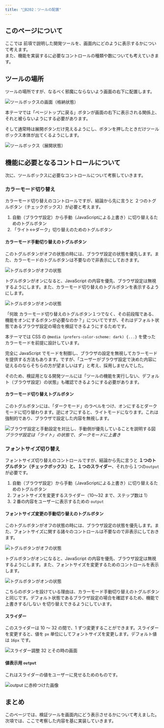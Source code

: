 ```yaml
---
title: "📄B202：ツールの配置"
---
```


## このページについて

ここでは 前項で説明した開発ツールを、画面内にどのように表示するかについて考えます。  
また、機能を実装するに必要なコントロールの種類や数についても考えていきます。

## ツールの場所

ツールの場所ですが、なるべく邪魔にならないよう画面の右下に配置します。

![ツールボックスの画面（格納状態）](/images/books/web-zukuri/bl_devToolBox-00.png)

本テーマでは「ページトップに戻る」ボタンが画面の右下に表示される関係上、それと被らないようにする必要があります。

そして通常時は展開ボタンだけ見えるようにし、ボタンを押したときだけツールボックス本体が出てくるようにします。

![ツールボックス（展開状態）](/images/books/web-zukuri/bl_devToolBox-01.png)

## 機能に必要となるコントロールについて

次に、ツールボックスに必要なコントロールについて考察していきます。

### カラーモード切り替え

カラーモード切り替えのコントロールですが、結論から先に言うと ２つのトグルボタン（チェックボックス）が必要と考えます。

1. 自動（ブラウザ設定）から手動（JavaScriptによる上書き）に切り替えるためのトグルボタン
2. 「ライト↔ダーク」切り替えのためのトグルボタン

#### カラーモード手動切り替えのトグルボタン

このトグルボタンがオフの状態の時には、ブラウザ設定の状態を優先します。また、カラーモードのトグルボタンは不要なので非表示にしておきます。

![トグルボタンがオフの状態](/images/books/web-zukuri/bl_devToolBox-01.png)

トグルボタンがオンになると、JavaScript の内容を優先、ブラウザ設定は無視するようにします。また、カラーモード切り替えのトグルボタンを表示するようにします。

![トグルボタンがオンの状態](/images/books/web-zukuri/bl_devToolBox-02.png)

「何故 カラーモード切り替えのトグルボタン１つでなく、その前段階である、機能をオンにするボタンが必要なのか？」についてですが、それはデフォルト状態であるブラウザ設定の場合を検証できるようにするためです。

本テーマでは CSS の `@media (prefers-color-scheme: dark) {...}` を使ったカラーモードを前提に設計しています。

完全に JavaScript でモードを制御し、ブラウザの設定を無視してカラーモードを提供する方法もあります。ですが、「ユーザーがブラウザ設定で決めた内容に従えるのならそちらの方が望ましいはず」と考え、採用しませんでした。

そのため、検証用となる開発ツールには「ツールの機能を実行しない、デフォルト（ブラウザ設定）の状態」も確認できるようにする必要があります。

#### カラーモード切り替えトグルボタン

このトグルボタンには、「ダークモード」のラベルをつけ、オンにするとダークモードに切り替わります。逆にオフにすると、ライトモードになります。これは強制的であり、ブラウザで設定した内容を無視します。

![ブラウザ設定と手動設定を対比し、手動側が優先していることを説明する図](/images/books/web-zukuri/about-color-mode-03.png)
*ブラウザ設定は「ライト」の状態で、ダークモードに上書き*

### フォントサイズ切り替え

フォントサイズ切り替えのコントロールですが、結論から先に言うと **１つのトグルボタン（チェックボックス）と、１つのスライダー**、それから１つの`output` が必要です。

1. 自動（ブラウザ設定）から手動（JavaScriptによる上書き）に切り替えるためのトグルボタン
2. フォントサイズを変更するスライダー（10〜32 まで、ステップ数は 1）
3. ２番の内容をユーザーに表示するための `output`

#### フォントサイズ変更の手動切り替えのトグルボタン

このトグルボタンがオフの状態の時には、ブラウザ設定の状態を優先します。また、フォントサイズに関する諸々のコントロールは不要なので非表示にしておきます。

![トグルボタンがオフの状態](/images/books/web-zukuri/bl_devToolBox-01.png)

トグルボタンがオンになると、JavaScript の内容を優先、ブラウザ設定は無視するようにします。また、フォントサイズを変更するためのコントロールを表示します。

![トグルボタンがオンの状態](/images/books/web-zukuri/bl_devToolBox-03.png)

こちらのボタンを設けている理由は、カラーモード手動切り替えのトグルボタンと同じです。デフォルト状態であるブラウザ設定の場合を確認するため、機能で上書きする/しない を切り替えできるようにしています。

#### スライダー

このスライダーは 10 〜 32 の間で、1 ずつ変更することができます。スライダーを変更すると、値を `px` 単位にしてフォントサイズを変更します。デフォルト値は `16px` です。

![スライダー調整 32 とその時の画面](/images/books/web-zukuri/about-font-size-02.png)

#### 値表示用 `output`

これはスライダーの値をユーザーに見せるためのものです。

![output に赤枠つけた画像](/images/books/web-zukuri/bl_devToolBox-04.png)

## まとめ

このページでは、検証ツールを画面内にどう表示させるかについて考えました。  
次項では、ここで考察した内容を基に実装していきます。

